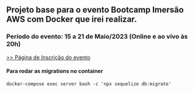 ## Projeto base para o evento Bootcamp Imersão AWS com Docker que irei realizar.

### Período do evento: 15 a 21 de Maio/2023 (Online e ao vivo às 20h)

[>> Página de Inscrição do evento](https://org.imersaoaws.com.br/github/readme)

#### Para rodar as migrations no container ####
```
docker-compose exec server bash -c 'npx sequelize db:migrate'
```
